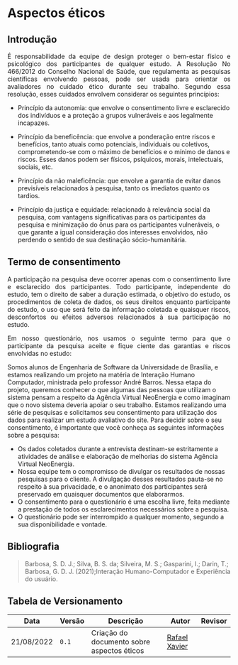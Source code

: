 # Aspectos éticos

## Introdução

<div style="text-align: justify">
<p>É responsabilidade da equipe de design proteger o bem-estar físico e psicológico dos participantes de qualquer estudo. A Resolução No 466/2012 do Conselho Nacional de Saúde, que regulamenta as pesquisas científicas envolvendo pessoas, pode ser usada para orientar os avaliadores no cuidado ético durante seu trabalho. Segundo essa resolução, esses cuidados envolvem considerar os seguintes princípios: </p>
</div>

* Princípio da autonomia: que envolve o consentimento livre e esclarecido dos indivíduos e a
proteção a grupos vulneráveis e aos legalmente incapazes.

* Princípio da beneficência: que envolve a ponderação entre riscos e benefícios, tanto atuais como
potenciais, individuais ou coletivos, comprometendo-se com o máximo de benefícios e o mínimo
de danos e riscos. Esses danos podem ser físicos, psíquicos, morais, intelectuais, sociais, etc.

* Princípio da não maleficência: que envolve a garantia de evitar danos previsíveis relacionados à
pesquisa, tanto os imediatos quanto os tardios.

* Princípio da justiça e equidade: relacionado à relevância social da pesquisa, com vantagens
significativas para os participantes da pesquisa e minimização do ônus para os participantes vulneráveis,
o que garante a igual consideração dos interesses envolvidos, não perdendo o sentido de sua destinação
sócio-humanitária.

## Termo de consentimento

<div style="text-align: justify">
<p>A participação na pesquisa deve ocorrer apenas com o consentimento livre e esclarecido dos participantes. Todo participante, independente do estudo, tem o direito de saber a duração estimada, o objetivo do estudo, os procedimentos de coleta de dados, os seus direitos enquanto participante do estudo, o uso que será feito da informação coletada e quaisquer riscos, desconfortos ou efeitos adversos relacionados à sua participação no estudo.</p>
</div>

<div style="text-align: justify">
<p>Em nosso questionário, nos usamos o seguinte termo para que o participante da pesquisa aceite e fique ciente das garantias e riscos envolvidas no estudo:</p>
</div>

Somos alunos de Engenharia de Software da Universidade de Brasília, e estamos realizando um projeto na matéria de Interação Humano Computador, ministrada pelo professor André Barros. Nessa etapa do projeto, queremos conhecer o que algumas das pessoas que utilizam o sistema pensam a respeito da Agência Virtual NeoEnergia e como imaginam que o novo sistema deveria apoiar o seu trabalho.
Estamos realizando uma série de pesquisas e solicitamos seu consentimento para utilização dos dados para realizar um estudo avaliativo do site. Para decidir sobre o seu consentimento, é importante que você conheça as seguintes informações sobre a pesquisa:

- Os dados coletados durante a entrevista destinam-se estritamente a atividades de análise e elaboração de melhorias do sistema Agência Virtual NeoEnergia.
- Nossa equipe tem o compromisso de divulgar os resultados de nossas pesquisas para o cliente. A divulgação desses resultados pauta-se no respeito à sua privacidade, e o anonimato dos participantes será preservado em quaisquer documentos que elaborarmos.
- O consentimento para o questionário é uma escolha livre, feita mediante a prestação de todos os esclarecimentos necessários sobre a pesquisa.
- O questionário pode ser interrompido a qualquer momento, segundo a sua disponibilidade e vontade.

## Bibliografia

> Barbosa, S. D. J.; Silva, B. S. da; Silveira, M. S.; Gasparini, I.; Darin, T.; Barbosa, G. D. J. (2021);Interação Humano-Computador e Experiência do usuário.

## Tabela de Versionamento

| Data | Versão | Descrição | Autor | Revisor |
| ---- | ------ | --------- | ----- | ------- |
| 21/08/2022 | `0.1`  | Criação do documento sobre aspectos éticos | [Rafael Xavier](https://github.com/rafaelxavierr)